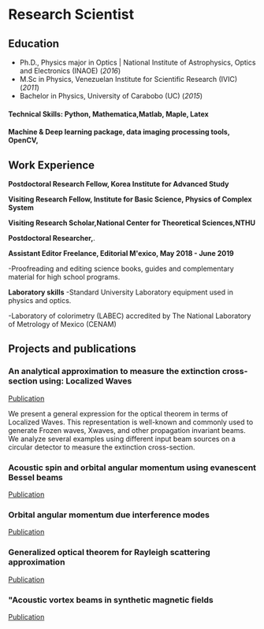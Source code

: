 # Research Scientist

## Education
- Ph.D., Physics major in Optics | National Institute of Astrophysics, Optics and Electronics (INAOE) (_2016_)
- M.Sc in Physics, Venezuelan Institute for Scientific Research  (IVIC) (_2011_)
- Bachelor in Physics,  University of Carabobo  (UC) (_2015_)

#### Technical Skills: Python, Mathematica,Matlab, Maple, Latex
#### Machine & Deep learning package, data imaging processing tools, OpenCV,

## Work Experience

**Postdoctoral Research Fellow,  Korea Institute for Advanced Study**

**Visiting Research Fellow, Institute for Basic Science, Physics of Complex System** 

**Visiting Research  Scholar,National Center for Theoretical Sciences,NTHU**

**Postdoctoral Researcher,**.

**Assistant Editor Freelance, Editorial M\'exico, May 2018 - June 2019**

-Proofreading  and editing science books, guides and complementary material for high school programs.

**Laboratory skills**
-Standard University Laboratory equipment used   in physics and optics.

-Laboratory of colorimetry  (LABEC)  accredited by The  National Laboratory of  Metrology of Mexico (CENAM) 

## Projects and publications
### An analytical approximation to measure the extinction cross-section using: Localized Waves
[Publication](https://iopscience.iop.org/article/10.1088/2399-6528/ac3ec4)

We present a general expression for the optical theorem in terms of Localized Waves. This representation is well-known and commonly used to generate Frozen waves, Xwaves, and other propagation invariant beams. We analyze several examples using different input beam sources on a circular detector to measure the extinction cross-section.


### Acoustic spin and  orbital angular momentum  using  evanescent Bessel beams
[Publication](https://iopscience.iop.org/article/10.1088/2399-6528/ac1e24/meta)

### Orbital angular momentum  due interference modes
[Publication](https://opticaapplicata.pwr.edu.pl/files/pdf/2021/no1/optappl_5101p59.pdf) 


### Generalized optical theorem for Rayleigh scattering approximation
[Publication](https://opticaapplicata.pwr.edu.pl/files/pdf/2021/no1/optappl_5101p59.pdf) 

### "Acoustic vortex beams in synthetic magnetic fields
[Publication](https://iopscience.iop.org/article/10.1088/1361-648X/ab55f4) 



